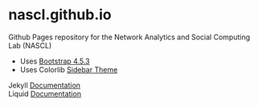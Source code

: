 # nascl.github.io

Github Pages repository for the Network Analytics and Social Computing Lab (NASCL)

- Uses [Bootstrap 4.5.3](https://getbootstrap.com/)
- Uses Colorlib [Sidebar Theme](https://colorlib.com/wp/bootstrap-sidebar/)

Jekyll [Documentation](https://jekyllrb.com/docs/)  
Liquid [Documentation](https://shopify.github.io/liquid/)
